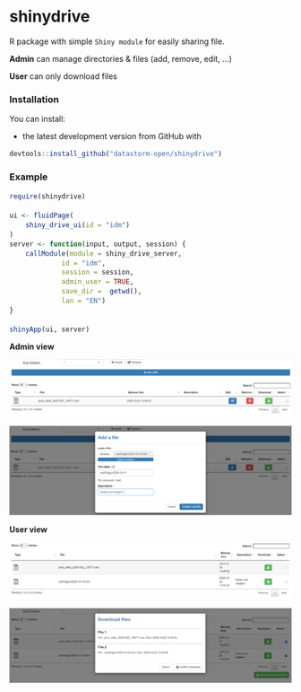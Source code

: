 # shinydrive


R package with simple ``Shiny module`` for easily sharing file.

**Admin** can manage directories & files (add, remove, edit, ...)

**User** can only download files

### Installation

You can install:

-   the latest development version from GitHub with

``` r
devtools::install_github("datastorm-open/shinydrive")
```

### Example

``` r
require(shinydrive)

ui <- fluidPage(
    shiny_drive_ui(id = "idm")
)
server <- function(input, output, session) {
    callModule(module = shiny_drive_server,
             id = "idm",
             session = session,
             admin_user = TRUE,
             save_dir =  getwd(),
             lan = "EN")
}

shinyApp(ui, server)
```

**Admin view**

![](man/figures/sd_1.PNG)

![](man/figures/ad_2.PNG)

**User view**

![](man/figures/sd_3.PNG)

![](man/figures/sd_4.PNG)
